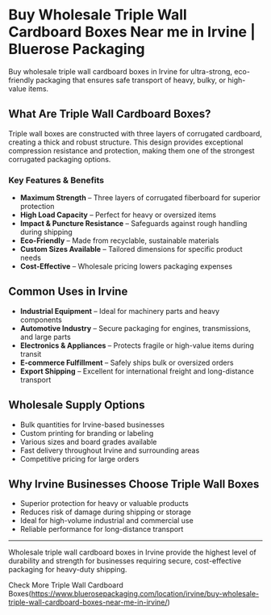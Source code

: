 # Buy Wholesale Triple Wall Cardboard Boxes Near me in Irvine | Bluerose Packaging

Buy wholesale triple wall cardboard boxes in Irvine for ultra-strong, eco-friendly packaging that ensures safe transport of heavy, bulky, or high-value items.

## What Are Triple Wall Cardboard Boxes?

Triple wall boxes are constructed with three layers of corrugated cardboard, creating a thick and robust structure. This design provides exceptional compression resistance and protection, making them one of the strongest corrugated packaging options.

### Key Features & Benefits

- **Maximum Strength** – Three layers of corrugated fiberboard for superior protection  
- **High Load Capacity** – Perfect for heavy or oversized items  
- **Impact & Puncture Resistance** – Safeguards against rough handling during shipping  
- **Eco-Friendly** – Made from recyclable, sustainable materials  
- **Custom Sizes Available** – Tailored dimensions for specific product needs  
- **Cost-Effective** – Wholesale pricing lowers packaging expenses  

## Common Uses in Irvine

- **Industrial Equipment** – Ideal for machinery parts and heavy components  
- **Automotive Industry** – Secure packaging for engines, transmissions, and large parts  
- **Electronics & Appliances** – Protects fragile or high-value items during transit  
- **E-commerce Fulfillment** – Safely ships bulk or oversized orders  
- **Export Shipping** – Excellent for international freight and long-distance transport  

## Wholesale Supply Options

- Bulk quantities for Irvine-based businesses  
- Custom printing for branding or labeling  
- Various sizes and board grades available  
- Fast delivery throughout Irvine and surrounding areas  
- Competitive pricing for large orders  

## Why Irvine Businesses Choose Triple Wall Boxes

- Superior protection for heavy or valuable products  
- Reduces risk of damage during shipping or storage  
- Ideal for high-volume industrial and commercial use  
- Reliable performance for long-distance transport  

---

Wholesale triple wall cardboard boxes in Irvine provide the highest level of durability and strength for businesses requiring secure, cost-effective packaging for heavy-duty shipping.

Check More Triple Wall Cardboard Boxes(https://www.bluerosepackaging.com/location/irvine/buy-wholesale-triple-wall-cardboard-boxes-near-me-in-irvine/)

